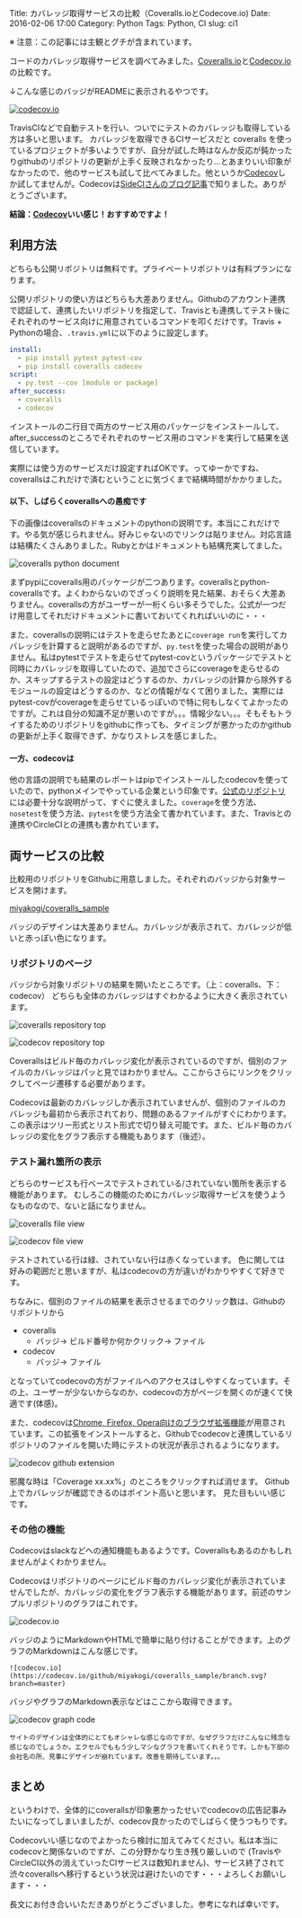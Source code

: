 Title: カバレッジ取得サービスの比較（Coveralls.ioとCodecove.io)
Date: 2016-02-06 17:00
Category: Python
Tags: Python, CI
slug: ci1

※ 注意：この記事には主観とグチが含まれています。

コードのカバレッジ取得サービスを調べてみました。[Coveralls.io](https://coveralls.io/)と[Codecov.io](https://codecov.io/)の比較です。

↓こんな感じのバッジがREADMEに表示されるやつです。

[![codecov.io](https://codecov.io/github/miyakogi/coveralls_sample/coverage.svg?branch=master)](https://codecov.io/github/miyakogi/coveralls_sample?branch=master)

TravisCIなどで自動テストを行い、ついでにテストのカバレッジも取得している方は多いと思います。
カバレッジを取得できるCIサービスだと coveralls を使っているプロジェクトが多いようですが、自分が試した時はなんか反応が鈍かったりgithubのリポジトリの更新が上手く反映されなかったり...とあまりいい印象がなかったので、他のサービスも試して比べてみました。他というか[Codecov](https://codecov.io/)しか試してませんが。Codecovは[SideCIさんのブログ記事](http://blog-ja.sideci.com/entry/2016/01/13/110000)で知りました。ありがとうございます。


**結論：[Codecov](https://codecov.io/)いい感じ！おすすめですよ！**

## 利用方法

どちらも公開リポジトリは無料です。プライベートリポジトリは有料プランになります。

公開リポジトリの使い方はどちらも大差ありません。Githubのアカウント連携で認証して、連携したいリポジトリを指定して、Travisとも連携してテスト後にそれぞれのサービス向けに用意されているコマンドを叩くだけです。Travis + Pythonの場合、`.travis.yml`に以下のように設定します。

```yaml
install:
  - pip install pytest pytest-cov
  - pip install coveralls codecov
script:
  - py.test --cov [module or package]
after_success:
  - coveralls
  - codecov
```

インストールの二行目で両方のサービス用のパッケージをインストールして、after_successのところでそれぞれのサービス用のコマンドを実行して結果を送信しています。

実際には使う方のサービスだけ設定すればOKです。ってゆーかですね、coverallsはこれだけで済むということに気づくまで結構時間がかかりました。

#### 以下、しばらくcoverallsへの愚痴です

下の画像はcoverallsのドキュメントのpythonの説明です。本当にこれだけです。やる気が感じられません。好みじゃないのでリンクは貼りません。対応言語は結構たくさんありました。Rubyとかはドキュメントも結構充実してました。

![coveralls python document](images/coveralls_pydoc.png)

まずpypiにcoveralls用のパッケージが二つあります。coverallsとpython-coverallsです。よくわからないのでざっくり説明を見た結果、おそらく大差ありません。coverallsの方がユーザーが一桁くらい多そうでした。公式が一つだけ用意してそれだけドキュメントに書いておいてくれればいいのに・・・

また、coverallsの説明にはテストを走らせたあとに`coverage run`を実行してカバレッジを計算すると説明があるのですが、`py.test`を使った場合の説明がありません。私はpytestでテストを走らせてpytest-covというパッケージでテストと同時にカバレッジを取得していたので、追加でさらにcoverageを走らせるのか、スキップするテストの設定はどうするのか、カバレッジの計算から除外するモジュールの設定はどうするのか、などの情報がなくて困りました。実際にはpytest-covがcoverageを走らせているっぽいので特に何もしなくてよかったのですが。これは自分の知識不足が悪いのですが。。。情報少ない。。。そもそもトライするためのリポジトリをgithubに作っても、タイミングが悪かったのかgithubの更新が上手く取得できず、かなりストレスを感じました。

#### 一方、codecovは

他の言語の説明でも結果のレポートはpipでインストールしたcodecovを使っていたので、pythonメインでやっている企業という印象です。[公式のリポジトリ](https://github.com/codecov/example-python)には必要十分な説明がって、すぐに使えました。`coverage`を使う方法、`nosetest`を使う方法、`pytest`を使う方法全て書かれています。また、Travisとの連携やCircleCIとの連携も書かれています。


## 両サービスの比較

比較用のリポジトリをGithubに用意しました。それぞれのバッジから対象サービスを開けます。

[miyakogi/coveralls_sample](https://github.com/miyakogi/coveralls_sample)

バッジのデザインは大差ありません。カバレッジが表示されて、カバレッジが低いと赤っぽい色になります。

### リポジトリのページ

バッジから対象リポジトリの結果を開いたところです。（上：coveralls、下：codecov）
どちらも全体のカバレッジはすぐわかるように大きく表示されています。

![coveralls repository top](images/coveralls_top.png)

![codecov repository top](images/codecov_top.png)

Coverallsはビルド毎のカバレッジ変化が表示されているのですが、個別のファイルのカバレッジはパッと見ではわかりません。ここからさらにリンクをクリックしてページ遷移する必要があります。

Codecovは最新のカバレッジしか表示されていませんが、個別のファイルのカバレッジも最初から表示されており、問題のあるファイルがすぐにわかります。この表示はツリー形式とリスト形式で切り替え可能です。また、ビルド毎のカバレッジの変化をグラフ表示する機能もあります（後述）。

### テスト漏れ箇所の表示

どちらのサービスも行ベースでテストされている/されていない箇所を表示する機能があります。
むしろこの機能のためにカバレッジ取得サービスを使うようなものなので、ないと話になりません。

![coveralls file view](images/coveralls_file.png)

![codecov file view](images/codecov_file.png)

テストされている行は緑、されていない行は赤くなっています。
色に関しては好みの範囲だと思いますが、私はcodecovの方が違いがわかりやすくて好きです。

ちなみに、個別のファイルの結果を表示させるまでのクリック数は、Githubのリポジトリから

- coveralls
    - バッジ→ ビルド番号か何かクリック→ ファイル
- codecov
    - バッジ→ ファイル

となっていてcodecovの方がファイルへのアクセスはしやすくなっています。その上、ユーザーが少ないからなのか、codecovの方がページを開くのが速くて快適です(体感)。

また、codecovは[Chrome, Firefox, Opera向けのブラウザ拡張機能](https://github.com/codecov/browser-extension#codecov-extension)が用意されています。この拡張をインストールすると、Githubでcodecovと連携しているリポジトリのファイルを開いた時にテストの状況が表示されるようになります。

![codecov github extension](images/codecov_github.png)

邪魔な時は「Coverage xx.xx%」のところをクリックすれば消せます。
Github上でカバレッジが確認できるのはポイント高いと思います。
見た目もいい感じです。


### その他の機能

Codecovはslackなどへの通知機能もあるようです。Coverallsもあるのかもしれませんがよくわかりません。

Codecovはリポジトリのページにビルド毎のカバレッジ変化が表示されていませんでしたが、カバレッジの変化をグラフ表示する機能があります。前述のサンプルリポジトリのグラフはこれです。

![codecov.io](https://codecov.io/github/miyakogi/coveralls_sample/branch.svg?branch=master)

バッジのようにMarkdownやHTMLで簡単に貼り付けることができます。上のグラフのMarkdownはこんな感じです。

`![codecov.io](https://codecov.io/github/miyakogi/coveralls_sample/branch.svg?branch=master)`

バッジやグラフのMarkdown表示などはここから取得できます。

![codecov graph code](images/codecov_getgraph.png)

<small>サイトのデザインは全体的にとてもオシャレな感じなのですが、なぜグラフだけこんなに残念な感じなのでしょうか。エクセルでももう少しマシなグラフを書いてくれそうです。しかも下部の会社名の所、見事にデザインが崩れています。改善を期待しています。。。</small>

## まとめ

というわけで、全体的にcoverallsが印象悪かったせいでcodecovの広告記事みたいになってしまいましたが、codecov良かったのでしばらく使うつもりです。

Codecovいい感じなのでよかったら検討に加えてみてください。私は本当にcodecovと関係ないのですが、この分野かなり生き残り厳しいので (TravisやCircleCI以外の消えていったCIサービスは数知れません)、サービス終了されて渋々coverallsへ移行するという状況は避けたいのです・・・よろしくお願いします・・・

長文にお付き合いいただきありがとうございました。参考になれば幸いです。
